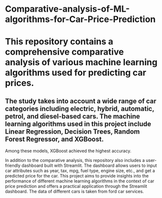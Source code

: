 # Comparative-analysis-of-ML-algorithms-for-Car-Price-Prediction
# This repository contains a comprehensive comparative analysis of various machine learning algorithms used for predicting car prices. 

## The study takes into account a wide range of car categories including electric, hybrid, automatic, petrol, and diesel-based cars. The machine learning algorithms used in this project include Linear Regression, Decision Trees, Random Forest Regressor, and XGBoost. 
Among these models, XGBoost achieved the highest accuracy.

In addition to the comparative analysis, this repository also includes a user-friendly dashboard built with Streamlit. The dashboard allows users to input car attributes such as year, tax, mpg, fuel type, engine size, etc., and get a predicted price for the car.
This project aims to provide insights into the performance of different machine learning algorithms in the context of car price prediction and offers a practical application through the Streamlit dashboard.
The data of different cars is taken from ford car services.
